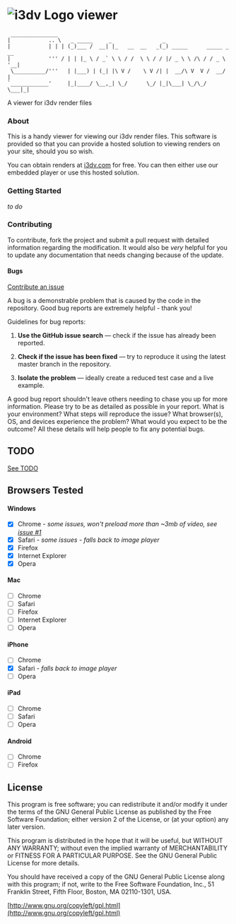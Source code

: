  ![i3dv Logo](https://raw.github.com/manticorp/i3dv-viewer/master/img/logo.png "i3dv Logo") viewer
===========


     _______________    
    |            .. \   _ _____     _                _                        
    |            | | | (_)___ /  __| |_   __  __   _(_) _____      _____ _ __ 
    |            ''' / | | |_ \ / _` \ \ / /  \ \ / / |/ _ \ \ /\ / / _ \ '__|
     \__________/'''   | |___) | (_| |\ V /    \ V /| |  __/\ V  V /  __/ |   
    `____________'     |_|____/ \__,_| \_/      \_/ |_|\___| \_/\_/ \___|_|   
    

A viewer for i3dv render files

### About

This is a handy viewer for viewing our i3dv render files. This software
is provided so that you can provide a hosted solution to viewing renders
on your site, should you so wish.

You can obtain renders at [i3dv.com](http://i3dv.com) for free. You can then
either use our embedded player or use this hosted solution.

### Getting Started

*to do* 

### Contributing

To contribute, fork the project and submit a pull request with detailed 
information regarding the modification. It would also be *very* helpful
for you to update any documentation that needs changing because of the
update.

#### Bugs

[Contribute an issue](https://github.com/Exponim/i3dv-viewer/issues)

A bug is a demonstrable problem that is caused by the code in the 
repository. Good bug reports are extremely helpful - thank you!

Guidelines for bug reports:

1. **Use the GitHub issue search** — check if the issue has already been reported.

2. **Check if the issue has been fixed** — try to reproduce it using the latest master branch in the repository.

3. **Isolate the problem** — ideally create a reduced test case and a live example.

A good bug report shouldn't leave others needing to chase you up 
for more information. Please try to be as detailed as possible in 
your report. What is your environment? What steps will reproduce 
the issue? What browser(s), OS, and devices experience the problem? 
What would you expect to be the outcome? All these details will 
help people to fix any potential bugs.

## TODO 

[See TODO](https://github.com/Exponim/i3dv-viewer/blob/master/TODO.md)

## Browsers Tested

#### Windows

- [x] Chrome - _some issues, won't preload more than ~3mb of video, see [issue #1](https://github.com/manticorp/i3dv-viewer/issues/1)_
- [x] Safari - _some issues - falls back to image player_
- [x] Firefox
- [x] Internet Explorer
- [x] Opera

#### Mac

- [ ] Chrome
- [ ] Safari
- [ ] Firefox
- [ ] Internet Explorer
- [ ] Opera

#### iPhone

- [ ] Chrome
- [x] Safari - _falls back to image player_
- [ ] Opera

#### iPad

- [ ] Chrome
- [ ] Safari
- [ ] Opera

#### Android

- [ ] Chrome
- [ ] Firefox

## License

This program is free software; you can redistribute it and/or modify
it under the terms of the GNU General Public License as published by
the Free Software Foundation; either version 2 of the License, or
(at your option) any later version.

This program is distributed in the hope that it will be useful,
but WITHOUT ANY WARRANTY; without even the implied warranty of
MERCHANTABILITY or FITNESS FOR A PARTICULAR PURPOSE. See the
GNU General Public License for more details.

You should have received a copy of the GNU General Public License along
with this program; if not, write to the Free Software Foundation, Inc.,
51 Franklin Street, Fifth Floor, Boston, MA 02110-1301, USA.

[http://www.gnu.org/copyleft/gpl.html](http://www.gnu.org/copyleft/gpl.html)
